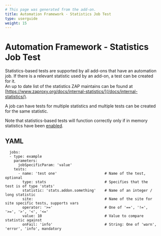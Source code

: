 ```yaml
---
# This page was generated from the add-on.
title: Automation Framework - Statistics Job Test
type: userguide
weight: 15
---
```


# Automation Framework - Statistics Job Test

Statistics-based tests are supported by all add-ons that have an automation job. If there is a relevant statistic used by an add-on, a test can be created for it.  
An up to date list of the statistics ZAP maintains can be found at [https://www.zaproxy.org/docs/internal-statistics/](/docs/internal-statistics/).


A job can have tests for multiple statistics and multiple tests can be created for the same statistic.


Note that statistics-based tests will function correctly only if in memory statistics have been
[enabled](/docs/desktop/ui/dialogs/options/stats/#in-memory-statistics-enabled).

## YAML

```
  jobs:
  - type: example
    parameters:
      jobSpecificParam: 'value'
    tests:
      - name: 'test one'                      # Name of the test, optional
        type: stats                           # Specifies that the test is of type 'stats'
        statistic: 'stats.addon.something'    # Name of an integer / long statistic
        site:                                 # Name of the site for site specific tests, supports vars
        operator: '>='                        # One of '==', '!=', '>=', '>', '<', '<='
        value: 10                             # Value to compare statistic against
        onFail: 'info'                        # String: One of 'warn', 'error', 'info', mandatory

```
